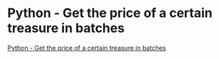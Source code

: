 # Python - Get the price of a certain treasure in batches
[Python - Get the price of a certain treasure in batches](https://aiwithcloud.com/2022/09/16/python___get_the_price_of_a_certain_treasure_in_batches/)